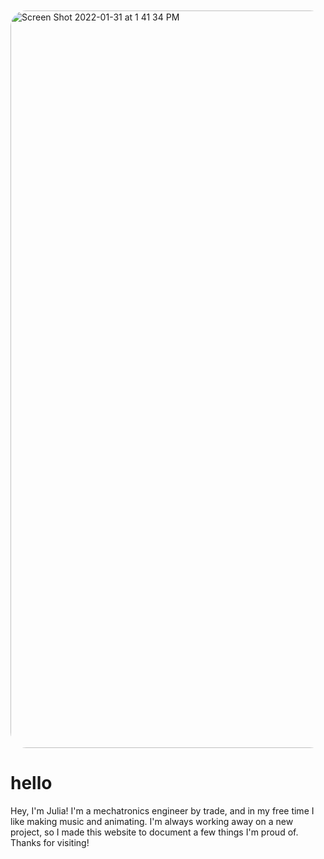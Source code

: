 <br>
<br>

<img width="1180" alt="Screen Shot 2022-01-31 at 1 41 34 PM" src="https://user-images.githubusercontent.com/49330502/151853249-5fc0be3a-3b4e-41b6-bab3-287d407c9920.png" style="border-radius: 25px;">

hello
=====
Hey, I'm Julia! I'm a mechatronics engineer by trade, and in my free time I like making music and animating. I'm always working away on a new project, so I made this website to document a few things I'm proud of. Thanks for visiting! 
